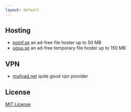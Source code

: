 ```yaml
---
layout: default
---
```


## Hosting

* [pomf.se](https://pomf.se/) an ad-free file hoster up to 50 MB
* [uguu.se](http://uguu.se/) an ad-free temporary file hoster up to 150 MB
 
## VPN

* [mullvad.net](https://mullvad.net/en/) quite good vpn provider


## License

[MIT License](http://chibicode.mit-license.org/)

